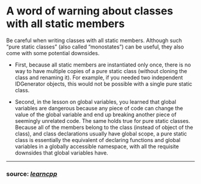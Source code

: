 # A word of warning about classes with all static members

Be careful when writing classes with all static members. Although such “pure static classes” (also called “monostates”) can be useful, they also come with some potential downsides.

- First, because all static members are instantiated only once, there is no way to have multiple copies of a pure static class (without cloning the class and renaming it). For example, if you needed two independent IDGenerator objects, this would not be possible with a single pure static class.

- Second, in the lesson on global variables, you learned that global variables are dangerous because any piece of code can change the value of the global variable and end up breaking another piece of seemingly unrelated code. The same holds true for pure static classes. Because all of the members belong to the class (instead of object of the class), and class declarations usually have global scope, a pure static class is essentially the equivalent of declaring functions and global variables in a globally accessible namespace, with all the requisite downsides that global variables have.

---

### **source: [*learncpp*](https://www.learncpp.com/cpp-tutorial/static-member-functions)**
